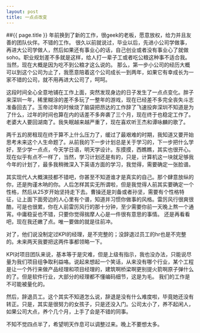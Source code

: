 ```yaml
---
layout: post
title: 一点点改变
---
```


##{{ page.title }}
年前换到了新的工作，很geek的老板，愿意放权，给力并且友善的团队伙伴。不错的工作。
很久以前就说过，毕业以后，先进小公司学做事，再进大公司学做人，然后如果还有事业心的话，自己创业或者没有事业心了就做soho。职业规划差不多就是这样，给人打一辈子工或者吃公粮这种事不适合我。当然，现在大概是因为吃不到公粮才这么说的。
那么，第一步小公司的经历大概可以到这个公司为止了，我愿意陪着这个公司成长一到两年，如果它有幸成长为一家不错的公司，就不用再进大公司了，呵呵。

这段时间全心全意地铺在工作上面，突然发现身边的日子发生了一点点变化。胖子来深圳一年，稀里糊涂的差不多玩了一整年的游戏，现在已经差不多完全丧失斗志准备回去了。玉帝过年的时候烧了脑袋把昂达的工作辞了飞速投奔深圳不知道是为了什么，过年的时间也算在内的话差不多奔袭了三个月，现在终于也稳定工作了。
老婆大人要回湖南了。我失眠越来越严重了，现在喜欢听王杰和谭咏麟的歌了。

两千五的房租现在终于算不上什么压力了，缓过了最艰难的时期，我知道又要开始思考未来这个人生命题了。从前我的下一步计划总是关于学习的，下一步把什么学好，至少学一点点，今天学日语，明天学设计。东摸摸，西瞧瞧，其实也很开心。
现在似乎有点不一样了，当然，学习计划还是有的，只是，计算机这一块就足够我今年的计划了，最多我稍微深入下英语方面的学习，我觉得，需要确定一张脸谱。

其实现代人大概演技都不错吧，你甚至不知道谁才是真实的自己。那个肆意放纵的你，还是拘谨木呐的你。人后怎样其实无所谓啦，但是我觉得人前其实要确定一个性格，然后从25岁开始坚持走下去。曹操还是刘备或者孙坚，需要有个性格特征，让上面下面旁边的人心里有个谱，知道并习惯你做事的风格。雷厉风行很爽很酷，可是也很累，你在人前雷厉风行的那十分钟，至少需要你前一天晚上熬一个通宵。中庸稳妥也不错，只要你觉得揣摩人心是一件很有意思的事情。
还是再看看吧，现在我还嫩了点。唯一要做的就是往前冲。

对了，他们说没制定过KPI的经理，是不完整的；没辞退过员工的hr也是不完整的。未来两天我要把这两件事都领略一下。

KPI对项目团队来说，基本等于是灾难，但是上级有指示，我也没办法，只能说尽量为我们项目组争取利益咯。说起来想起一个笑话，从来没有哪个行业，某个工程是让一个外行来做产品经理和项目经理的，建筑啊桥梁啊更别提火箭啊原子弹什么的了。但是软件行业，大部分的经理都不懂编码细节，这是为毛。
我们的工作是不可能被量化的。

然后，辞退员工。这个其实不知道怎么说，辞退是没有什么难度啦，毕竟她还没有转正。只是，其实是很努力的女孩子，只是还没入门。公司太小了，养不起闲人，如果公司大点，养个几个月，上手了会是不错的同事。

不知不觉四点半了，希望明天作息可以调整过来。晚上不要想太多。
